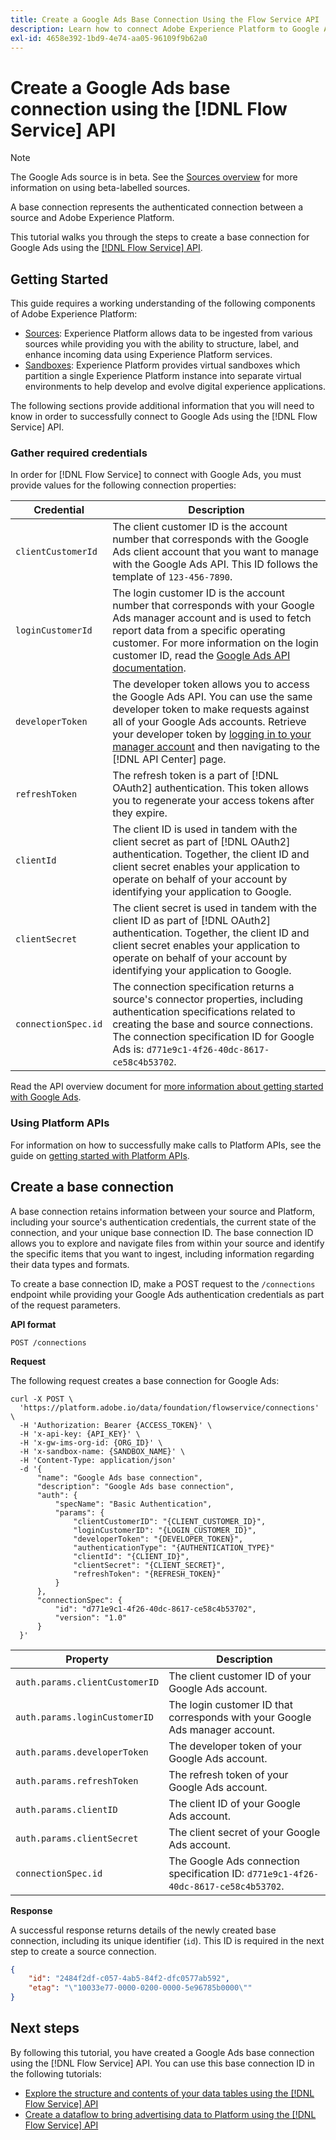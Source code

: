 ```yaml
---
title: Create a Google Ads Base Connection Using the Flow Service API
description: Learn how to connect Adobe Experience Platform to Google Ads using the Flow Service API.
exl-id: 4658e392-1bd9-4e74-aa05-96109f9b62a0
---
```

# Create a Google Ads base connection using the [!DNL Flow Service] API

>[!NOTE]
>
>The Google Ads source is in beta. See the [Sources overview](../../../../home.md#terms-and-conditions) for more information on using beta-labelled sources.

A base connection represents the authenticated connection between a source and Adobe Experience Platform.

This tutorial walks you through the steps to create a base connection for Google Ads using the [[!DNL Flow Service] API](https://www.adobe.io/experience-platform-apis/references/flow-service/).

## Getting Started

This guide requires a working understanding of the following components of Adobe Experience Platform:

* [Sources](../../../../home.md): Experience Platform allows data to be ingested from various sources while providing you with the ability to structure, label, and enhance incoming data using Experience Platform services.
* [Sandboxes](../../../../../sandboxes/home.md): Experience Platform provides virtual sandboxes which partition a single Experience Platform instance into separate virtual environments to help develop and evolve digital experience applications.

The following sections provide additional information that you will need to know in order to successfully connect to Google Ads using the [!DNL Flow Service] API.

### Gather required credentials

In order for [!DNL Flow Service] to connect with Google Ads, you must provide values for the following connection properties:

| Credential | Description |
| ---------- | ----------- |
| `clientCustomerId` | The client customer ID is the account number that  corresponds with the Google Ads client account that you want to manage with the Google Ads API. This ID follows the template of `123-456-7890`. |
| `loginCustomerId` | The login customer ID is the account number that corresponds with your Google Ads manager account and is used to fetch report data from a specific operating customer. For more information on the login customer ID, read the [Google Ads API documentation](https://developers.google.com/google-ads/api/docs/migration/login-customer-id). |
| `developerToken` | The developer token allows you to access the Google Ads API. You can use the same developer token to make requests against all of your Google Ads accounts. Retrieve your developer token by [logging in to your manager account](https://ads.google.com/home/tools/manager-accounts/) and then navigating to the [!DNL API Center] page. |
| `refreshToken` | The refresh token is a part of [!DNL OAuth2] authentication. This token allows you to regenerate your access tokens after they expire. |
| `clientId` |  The client ID is used in tandem with the client secret as part of [!DNL OAuth2] authentication. Together, the client ID and client secret enables your application to operate on behalf of your account by identifying your application to Google. |
| `clientSecret` | The client secret is used in tandem with the client ID as part of [!DNL OAuth2] authentication. Together, the client ID and client secret enables your application to operate on behalf of your account by identifying your application to Google. |
| `connectionSpec.id` | The connection specification returns a source's connector properties, including authentication specifications related to creating the base and source connections. The connection specification ID for Google Ads is: `d771e9c1-4f26-40dc-8617-ce58c4b53702`. |

Read the API overview document for [more information about getting started with Google Ads](https://developers.google.com/google-ads/api/docs/first-call/overview).

### Using Platform APIs

For information on how to successfully make calls to Platform APIs, see the guide on [getting started with Platform APIs](../../../../../landing/api-guide.md).

## Create a base connection

A base connection retains information between your source and Platform, including your source's authentication credentials, the current state of the connection, and your unique base connection ID. The base connection ID allows you to explore and navigate files from within your source and identify the specific items that you want to ingest, including information regarding their data types and formats.

To create a base connection ID, make a POST request to the `/connections` endpoint while providing your Google Ads authentication credentials as part of the request parameters.

**API format**

```https
POST /connections
```

**Request**

The following request creates a base connection for Google Ads:

```shell
curl -X POST \
  'https://platform.adobe.io/data/foundation/flowservice/connections' \
  -H 'Authorization: Bearer {ACCESS_TOKEN}' \
  -H 'x-api-key: {API_KEY}' \
  -H 'x-gw-ims-org-id: {ORG_ID}' \
  -H 'x-sandbox-name: {SANDBOX_NAME}' \
  -H 'Content-Type: application/json'
  -d '{
      "name": "Google Ads base connection",
      "description": "Google Ads base connection",
      "auth": {
          "specName": "Basic Authentication",
          "params": {
              "clientCustomerID": "{CLIENT_CUSTOMER_ID}",
              "loginCustomerID": "{LOGIN_CUSTOMER_ID}",
              "developerToken": "{DEVELOPER_TOKEN}",
              "authenticationType": "{AUTHENTICATION_TYPE}"
              "clientId": "{CLIENT_ID}",
              "clientSecret": "{CLIENT_SECRET}",
              "refreshToken": "{REFRESH_TOKEN}"
          }
      },
      "connectionSpec": {
          "id": "d771e9c1-4f26-40dc-8617-ce58c4b53702",
          "version": "1.0"
      }
  }'
```

| Property | Description |
| --------- | ----------- |
| `auth.params.clientCustomerID` | The client customer ID of your Google Ads account. |
| `auth.params.loginCustomerID` | The login customer ID that corresponds with your Google Ads manager account. |
| `auth.params.developerToken` | The developer token of your Google Ads account. |
| `auth.params.refreshToken` | The refresh token of your Google Ads account. |
| `auth.params.clientID` | The client ID of your Google Ads account. |
| `auth.params.clientSecret` | The client secret of your Google Ads account. |
| `connectionSpec.id` | The Google Ads connection specification ID: `d771e9c1-4f26-40dc-8617-ce58c4b53702`. |

**Response**

A successful response returns details of the newly created base connection, including its unique identifier (`id`). This ID is required in the next step to create a source connection.

```json
{
    "id": "2484f2df-c057-4ab5-84f2-dfc0577ab592",
    "etag": "\"10033e77-0000-0200-0000-5e96785b0000\""
}
```

## Next steps

By following this tutorial, you have created a Google Ads base connection using the [!DNL Flow Service] API. You can use this base connection ID in the following tutorials:

* [Explore the structure and contents of your data tables using the [!DNL Flow Service] API](../../explore/tabular.md)
* [Create a dataflow to bring advertising data to Platform using the [!DNL Flow Service] API](../../collect/advertising.md)
